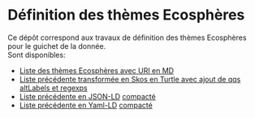 # Définition des thèmes Ecosphères

Ce dépôt correspond aux travaux de définition des thèmes Ecosphères pour le guichet de la donnée.  
Sont disponibles:

- [Liste des thèmes Ecosphères avec URI en MD](theme4.md)
- [Liste précédente transformée en Skos en Turtle avec ajout de qqs altLabels et regexps](theme4.ttl)
- [Liste précédente en JSON-LD](theme4.json) [compacté](https://www.w3.org/TR/json-ld11/#compact-iris)
- [Liste précédente en Yaml-LD](theme4.yaml) [compacté](https://www.w3.org/TR/json-ld11/#compact-iris)
